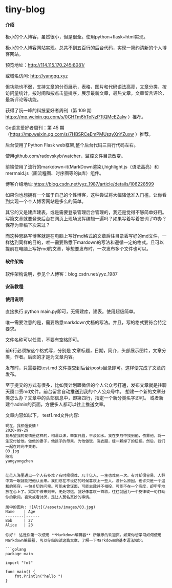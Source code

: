 # tiny-blog

#### 介绍
极小的个人博客，虽然很小，但是很全。使用python+flask+html实现。

极小的个人博客网站实现。总共不到五百行的后台代码，实现一简约清新的个人博客网站。

预览地址：http://114.115.170.245:8081/

或域名访问: http://yangqq.xyz

但功能也不弱，支持文章的分页展示，表格，图片和代码语法高亮，文章分类，按访问量统计，按时间和按点击量排序，展示最新文章，最热文章，文章留言评论，最新评论等功能。

获得了阮一峰的科技爱好者周刊（第 109 期 https://mp.weixin.qq.com/s/0GHTm6hToNzPTtQMcEZalw
）推荐。

Go语言爱好者周刊：第 45 期（https://mp.weixin.qq.com/s/7HBSRCeEmPMUszyXnYZuxw
）推荐。

后台使用了Python Flask web框架,整个后台代码三百行代码左右。

使用github.com/radovskyb/watcher，监控文件目录改变。

前端使用了流行的markdown-it(MarkDown渲染),highlight.js（语法高亮）和mermaid.js（画流程图、时序图等的js库）组件。


博客介绍地址:https://blog.csdn.net/yyz_1987/article/details/106228599


如果你也想拥有一个属于自己的个性博客，这种尝试将大幅降低准入门槛，让你看到实现一个个人博客网站是多么的简单。

其它的又是建库建表，或是需要登录管理后台管理的，我还是觉得不够简单好用。写篇文章就要登录后台在网页上现场发挥编辑一遍吗？如果写着写着忘词了咋办？保存为草稿下次来过？

而这种思路写博客就是在电脑上写好md格式的文章后往目录丢写好的md文件，一样达到同样的目的，唯一需要熟悉下mardown的写法和遵循一定的格式。且可以提前在电脑上写好md的文章，等想要发布时，一次发布多个文件也可以。


#### 软件架构
软件架构说明，参见个人博客：blog.csdn.net/yyz_1987

#### 安装教程


#### 使用说明
直接执行 python main.py即可，无需建库，建表。使用超级简单。

唯一需要注意的是，需要熟悉markdown文档的写法。并且，写的格式要符合特定要求。

文件名称可以任意，不要有空格即可。

前6行必须按这个格式写，分别是 
文章标题，日期，简介，头部展示图片，文章分类，作者。后面的才是为文章内容。

发布时，只需要把test.md 文件提交到后台/posts目录即可。这样便完成了文章的发布。

至于提交的方式有很多，比如我计划跟微信的个人公众号打通，发布文章就是往聊天窗口丢md文件。前台留言自动推送到我的个人公众号中。
想建一个新的文章分类怎么办？文章中的头部信息中，即第四行，指定一个新分类名字即可。
或者新建个admin的页面，方便多人都可以往上推送文章。

文章内容如以下，
test1.md文件内容:
```
现在，我相信爱情！
2020-09-29
我希望我的爱情是这样的，相濡以沫，举案齐眉，平淡如水。我在岁月中找到他，依靠他，将一生交付给他。做他的妻子，他孩子的母亲，为他做饭，洗衣服，缝一颗掉了的纽扣。然后，我们一起在时光中变老。
03.jpg
随笔
yangyongzhen


茫茫人海里遇见一个人有多难？有时候很难，几十亿人，一生也难见一次。有时却很容易，人群中第一眼就能把他认出来。我们总在不设防的时候喜欢上一些人。没什么原因，也许只是一个温和的笑容，一句关切的问候。可能未曾谋面，可能志趣并不相投，可能不在一个高度，却牢牢地放在心上了。冥冥中该来则来，无处可逃，就好像喜欢一首歌，往往就因为一个旋律或一句打动你的歌词。喜欢或者讨厌，是让人莫名其妙的事情。

居中的图片: ![Alt](/assets/images/03.jpg)
Name    | Age
--------|------
Bob     | 27
Alice   | 23

你好！ 这是你第一次使用 **Markdown编辑器** 所展示的欢迎页。如果你想学习如何使用Markdown编辑器, 可以仔细阅读这篇文章，了解一下Markdown的基本语法知识。

```golang
package main

import "fmt"

func main() {
	fmt.Println("hello ")
}
```
```

